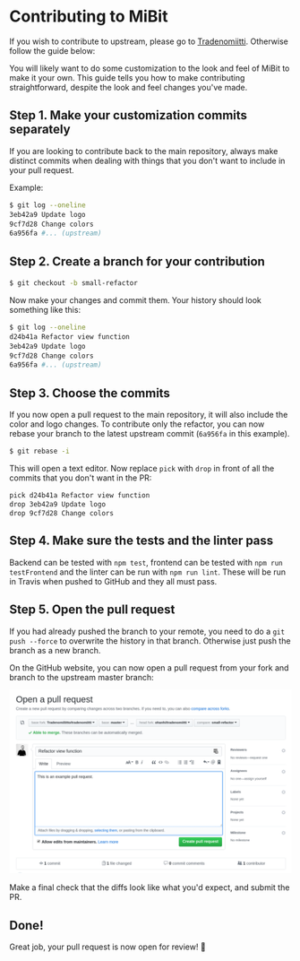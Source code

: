 # Contributing to MiBit

If you wish to contribute to upstream, please go to [Tradenomiitti](https://github.com/Tradenomiliitto/tradenomiitti/blob/master/CONTRIBUTING.md). Otherwise follow the guide below:

You will likely want to do some customization to the look and feel of MiBit to make it your own. This guide tells you how to make contributing straightforward, despite the look and feel changes you've made.


## Step 1. Make your customization commits separately

If you are looking to contribute back to the main repository, always make distinct commits when dealing with things that you don't want to include in your pull request.

Example:
```sh
$ git log --oneline
3eb42a9 Update logo
9cf7d28 Change colors
6a956fa #... (upstream)
```

## Step 2. Create a branch for your contribution

```sh
$ git checkout -b small-refactor
```

Now make your changes and commit them. Your history should look something like this:

```sh
$ git log --oneline
d24b41a Refactor view function
3eb42a9 Update logo
9cf7d28 Change colors
6a956fa #... (upstream)
```

## Step 3. Choose the commits

If you now open a pull request to the main repository, it will also include the color and logo changes. To contribute only the refactor, you can now rebase your branch to the latest upstream commit (`6a956fa` in this example).

```sh
$ git rebase -i
```

This will open a text editor. Now replace `pick` with `drop` in front of all the commits that you don't want in the PR:

```plaintext
pick d24b41a Refactor view function
drop 3eb42a9 Update logo
drop 9cf7d28 Change colors
```

## Step 4. Make sure the tests and the linter pass

Backend can be tested with `npm test`, frontend can be tested with `npm run testFrontend` and the linter can be run with `npm run lint`. These will be run in Travis when pushed to GitHub and they all must pass.

## Step 5. Open the pull request

If you had already pushed the branch to your remote, you need to do a `git push --force` to overwrite the history in that branch. Otherwise just push the branch as a new branch.

On the GitHub website, you can now open a pull request from your fork and branch to the upstream master branch:

![Screenshot of the GitHub UI](doc/contributing-pr.png)

Make a final check that the diffs look like what you'd expect, and submit the PR.

## Done!

Great job, your pull request is now open for review! :tada:
